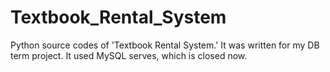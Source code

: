 # Textbook_Rental_System
Python source codes of 'Textbook Rental System.' It was written for my DB term project. It used MySQL serves, which is closed now.
